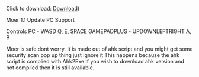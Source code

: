 Click to download: [Download](https://github.com/mepro123/Moer/releases/))

Moer 1.1 Update
PC Support

Controls
PC - WASD Q, E, SPACE
GAMEPADPLUS - UPDOWNLEFTRIGHT A, B

Moer is safe dont worry.
It is made out of ahk script and you might get some security scan pop up thing just ignore it
This happens because the ahk script is complied with Ahk2Exe
If you wish to download ahk version and not complied then it is still available.

